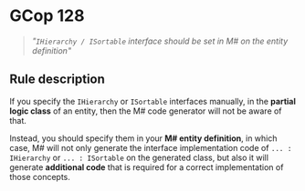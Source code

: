 ﻿# GCop 128

> *"`IHierarchy / ISortable` interface should be set in M# on the entity definition"*
## Rule description

If you specify the `IHierarchy` or `ISortable` interfaces manually, in the **partial logic class** of an entity, then the M# code generator will not be aware of that.

Instead, you should specify them in your **M# entity definition**, in which case, M# will not only generate the interface implementation code of `... : IHierarchy` or `... : ISortable` on the generated class, but also it will generate **additional code** that is required for a correct implementation of those concepts.
